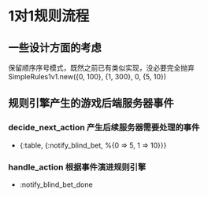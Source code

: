 # 1对1规则流程

## 一些设计方面的考虑
保留顺序序号模式，既然之前已有类似实现，没必要完全抛弃
SimpleRules1v1.new({0, 100}, {1, 300}, 0, {5, 10})

## 规则引擎产生的游戏后端服务器事件

### decide_next_action 产生后续服务器需要处理的事件
- {:table, {:notify_blind_bet, %{0 => 5, 1 => 10}}}

### handle_action 根据事件演进规则引擎
- :notify_blind_bet_done
